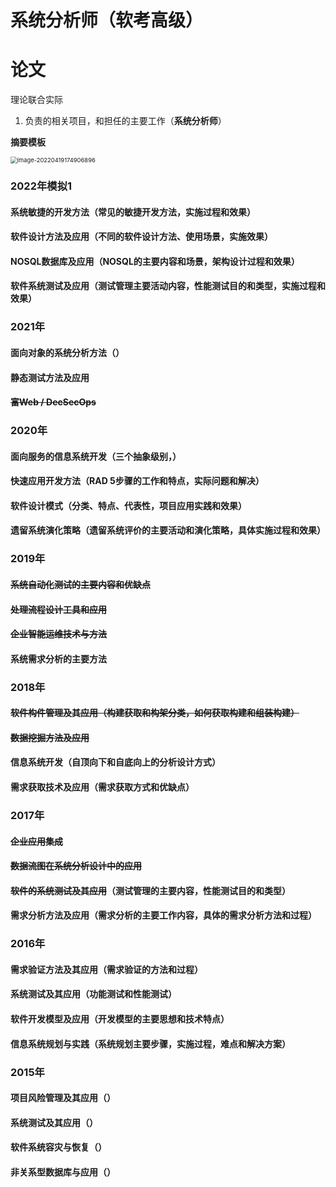 # 系统分析师（软考高级）

#### 

# 论文

理论联合实际

1. 负责的相关项目，和担任的主要工作（**系统分析师**）



**摘要模板**

<img src="pics/image-20220419174906896.png" alt="image-20220419174906896" style="zoom: 67%;" />

### 2022年模拟1

#### 系统敏捷的开发方法（常见的敏捷开发方法，实施过程和效果）

#### 软件设计方法及应用（不同的软件设计方法、使用场景，实施效果）

#### NOSQL数据库及应用（NOSQL的主要内容和场景，架构设计过程和效果）

#### 软件系统测试及应用（测试管理主要活动内容，性能测试目的和类型，实施过程和效果）



### 2021年

#### 面向对象的系统分析方法（）

#### 静态测试方法及应用

#### ~~富Web / DecSecOps~~



### 2020年

#### 面向服务的信息系统开发（三个抽象级别，）

#### 快速应用开发方法（RAD 5步骤的工作和特点，实际问题和解决）

#### 软件设计模式（分类、特点、代表性，项目应用实践和效果）

#### 遗留系统演化策略（遗留系统评价的主要活动和演化策略，具体实施过程和效果）



### 2019年

#### ~~系统自动化测试的主要内容和优缺点~~

#### ~~处理流程设计工具和应用~~

#### ~~企业智能运维技术与方法~~

#### 系统需求分析的主要方法



### 2018年

#### ~~软件构件管理及其应用（构建获取和构架分类，如何获取构建和组装构建）~~

#### ~~数据挖掘方法及应用~~

#### 信息系统开发（自顶向下和自底向上的分析设计方式）

#### 需求获取技术及应用（需求获取方式和优缺点）



### 2017年

#### ~~企业应用集成~~

#### ~~数据流图在系统分析设计中的应用~~

#### ~~软件的系统测试及其应用~~（测试管理的主要内容，性能测试目的和类型）

#### 需求分析方法及应用（需求分析的主要工作内容，具体的需求分析方法和过程）



### 2016年

#### 需求验证方法及其应用（需求验证的方法和过程）

#### 系统测试及其应用（功能测试和性能测试）

#### 软件开发模型及应用（开发模型的主要思想和技术特点）

#### 信息系统规划与实践（系统规划主要步骤，实施过程，难点和解决方案）



### 2015年

#### 项目风险管理及其应用（）

#### 系统测试及其应用（）

#### 软件系统容灾与恢复（）

#### 非关系型数据库与应用（）

